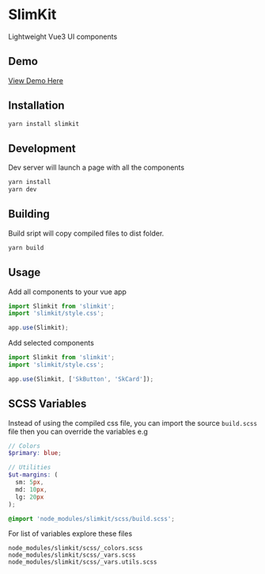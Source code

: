 # SlimKit
Lightweight Vue3 UI components

## Demo
[View Demo Here](https://arnique.github.io/slimkit/)

## Installation
```sh
yarn install slimkit
```

## Development
Dev server will launch a page with all the components
```sh
yarn install
yarn dev
```

## Building
Build sript will copy compiled files to dist folder.
```sh
yarn build
```
## Usage
Add all components to your vue app
```js
import Slimkit from 'slimkit';
import 'slimkit/style.css';

app.use(Slimkit);
```

Add selected components
```js
import Slimkit from 'slimkit';
import 'slimkit/style.css';

app.use(Slimkit, ['SkButton', 'SkCard']);
```

## SCSS Variables
Instead of using the compiled css file, you can import the source `build.scss` file then you can override the variables e.g

```scss
// Colors
$primary: blue;

// Utilities 
$ut-margins: (
  sm: 5px,
  md: 10px,
  lg: 20px
);

@import 'node_modules/slimkit/scss/build.scss';

```

For list of variables explore these files
```
node_modules/slimkit/scss/_colors.scss
node_modules/slimkit/scss/_vars.scss
node_modules/slimkit/scss/_vars.utils.scss
```
